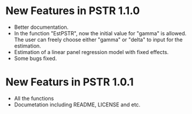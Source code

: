 <!-- README.md is generated from README.Rmd. Please edit that file -->
New Features in PSTR 1.1.0
==========================

-   Better documentation.
-   In the function "EstPSTR", now the initial value for "gamma" is allowed. The user can freely choose either "gamma" or "delta" to input for the estimation.
-   Estimation of a linear panel regression model with fixed effects.
-   Some bugs fixed.

New Featurs in PSTR 1.0.1
=========================

-   All the functions
-   Documetation including README, LICENSE and etc.
